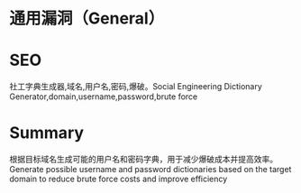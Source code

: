 # 通用漏洞（General）
# SEO
社工字典生成器,域名,用户名,密码,爆破。Social Engineering Dictionary Generator,domain,username,password,brute force
# Summary
根据目标域名生成可能的用户名和密码字典，用于减少爆破成本并提高效率。Generate possible username and password dictionaries based on the target domain to reduce brute force costs and improve efficiency
